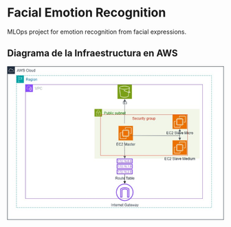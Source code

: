 # Facial Emotion Recognition

MLOps project for emotion recognition from facial expressions.

## Diagrama de la Infraestructura en AWS

![Infraestructura AWS](./Cloud/Diagrama%20MLOPS.jpg)